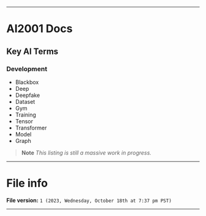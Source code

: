 
***

# AI2001 Docs

## Key AI Terms

### Development

- Blackbox
- Deep
- Deepfake
- Dataset
- Gym
- Training
- Tensor
- Transformer
- Model
- Graph

> **Note** _This listing is still a massive work in progress._

***

# File info

**File version:** `1 (2023, Wednesday, October 18th at 7:37 pm PST)`

***

